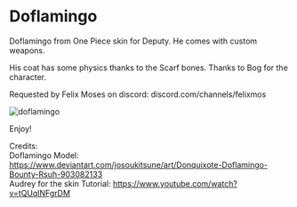 # Doflamingo
Doflamingo from One Piece skin for Deputy. He comes with custom weapons. 

His coat has some physics thanks to the Scarf bones. Thanks to Bog for the character.

Requested by Felix Moses on discord: discord.com/channels/felixmos 

![doflamingo](https://github.com/dannyduartemgs/Doflamingo/assets/165226477/edea066c-9ef2-452c-9ec3-c14bfdab70c8)

Enjoy!

Credits: <br />
Doflamingo Model: https://www.deviantart.com/josoukitsune/art/Donquixote-Doflamingo-Bounty-Rsuh-903082133 <br />
Audrey for the skin Tutorial: https://www.youtube.com/watch?v=tQUqlNFgrDM <br />
